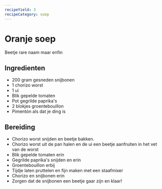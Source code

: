 ```yaml
---
recipeYield: 3
recipeCategory: soep
---
```


# Oranje soep

Beetje rare naam maar enfin

## Ingredienten

- 200 gram gesneden snijbonen
- 1 chorizo worst
- 1 ui
- Blik gepelde tomaten
- Pot gegrilde paprika's
- 2 blokjes groentebouillon
- Pimentón als dat je ding is

## Bereiding

- Chorizo worst snijden en beetje bakken.
- Chorizo worst uit de pan halen en de ui een beetje aanfruiten in het vet van de worst
- Blik gepelde tomaten erin
- Gegrilde paprika's snijden en erin
- Groentebouillon erbij
- Tijdje laten pruttelen en fijn maken met een staafmixer
- Chorizo en snijbonen erin
- Zorgen dat de snijbonen een beetje gaar zijn en klaar!
